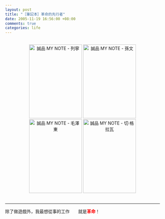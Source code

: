 ```yaml
--- 
layout: post
title: "［筆記本］革命的先行者"
date: 2005-11-19 16:56:00 +08:00
comments: true
categories: life
---
```


<div style="text-align: center;"><br /><a href="http://www.flickr.com/photos/30215143@N00/62824112/" title="Photo Sharing"><img src="http://static.flickr.com/33/62824112_330ca03340_m.jpg" alt="誠品 MY NOTE - 列寧" height="240" width="172" /></a> <a href="http://www.flickr.com/photos/30215143@N00/62824134/" title="Photo Sharing"><img src="http://static.flickr.com/25/62824134_c95ee674e6_m.jpg" alt="誠品 MY NOTE - 孫文" height="240" width="172" /></a><br /><a href="http://www.flickr.com/photos/30215143@N00/62824149/" title="Photo Sharing"><img src="http://static.flickr.com/26/62824149_b5368575a1_m.jpg" alt="誠品 MY NOTE - 毛澤東" height="240" width="172" /></a> <a href="http://www.flickr.com/photos/30215143@N00/62824172/" title="Photo Sharing"><img src="http://static.flickr.com/28/62824172_cedf166674_m.jpg" alt="誠品 MY NOTE - 切‧格拉瓦" height="240" width="172" /></a><br /></div><br /><hr />除了做遊戲外，我最想從事的工作<span style="color: rgb(255, 255, 255);">之一</span>就是<span style="font-weight: bold; color: rgb(255, 0, 0);">革命</span>！
